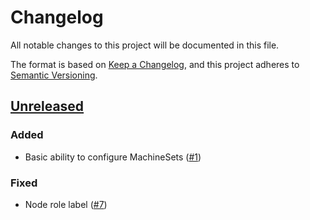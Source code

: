 # Changelog
All notable changes to this project will be documented in this file.

The format is based on [Keep a Changelog](https://keepachangelog.com/en/1.0.0/),
and this project adheres to [Semantic Versioning](https://semver.org/spec/v2.0.0.html).

## [Unreleased]
### Added

- Basic ability to configure MachineSets ([#1])

### Fixed

- Node role label ([#7])

[Unreleased]: https://github.com/appuio/component-openshift4-nodes/compare/v0.1.0...HEAD
[#1]: https://github.com/appuio/component-openshift4-nodes/pull/1
[#7]: https://github.com/appuio/component-openshift4-nodes/pull/7
